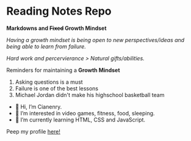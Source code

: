 # Reading Notes Repo

__Markdowns and ~~Fixed~~ Growth Mindset__

_Having a growth mindset is being open to new perspectives/ideas and being able to learn from failure._ 

_Hard work and percervierance > Natural gifts/abilities._ 

Reminders for maintaining a __Growth Mindset__
1. Asking questions is a must
2. Failure is one of the best lessons 
3. Michael Jordan didn't make his highschool basketball team

- 👋 Hi, I’m Cianenry.
- 👀 I’m interested in video games, fitness, food, sleeping.   
- 🌱 I’m currently learning HTML, CSS and JavaScript.

Peep my profile [here!](https://github.com/cianedanan)
